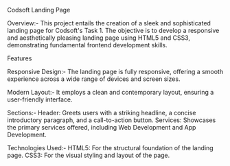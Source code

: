 Codsoft Landing Page

Overview:-
This project entails the creation of a sleek and sophisticated landing page for Codsoft's Task 1. The objective is to develop a responsive and aesthetically pleasing landing page using HTML5 and CSS3, demonstrating fundamental frontend development skills.

Features

Responsive Design:-
The landing page is fully responsive, offering a smooth experience across a wide range of devices and screen sizes.

Modern Layout:-
It employs a clean and contemporary layout, ensuring a user-friendly interface.

Sections:-
Header: Greets users with a striking headline, a concise introductory paragraph, and a call-to-action button.
Services: Showcases the primary services offered, including Web Development and App Development.

Technologies Used:-
HTML5: For the structural foundation of the landing page.
CSS3: For the visual styling and layout of the page.